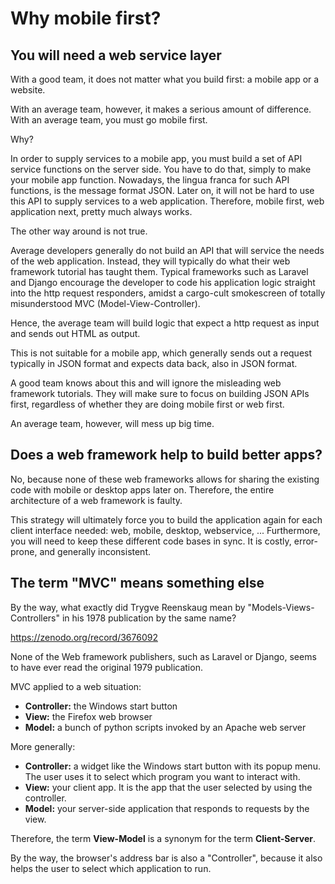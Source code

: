 # Why mobile first?

## You will need a web service layer

With a good team, it does not matter what you build first: a mobile app or a website.

With an average team, however, it makes a serious amount of difference. With an average team, you must go mobile first.

Why?

In order to supply services to a mobile app, you must build a set of API service functions on the server side. You have to do that, simply to make your mobile app function. Nowadays, the lingua franca for such API functions, is the message format JSON. Later on, it will not be hard to use this API to supply services to a web application. Therefore, mobile first, web application next, pretty much always works.

The other way around is not true.

Average developers generally do not build an API that will service the needs of the web application. Instead, they will typically do what their web framework tutorial has taught them. Typical frameworks such as Laravel and Django encourage the developer to code his application logic straight into the http request responders, amidst a cargo-cult smokescreen of totally misunderstood MVC (Model-View-Controller).

Hence, the average team will build logic that expect a http request as input and sends out HTML as output.

This is not suitable for a mobile app, which generally sends out a request typically in JSON format and expects data back, also in JSON format.

A good team knows about this and will ignore the misleading web framework tutorials. They will make sure to focus on building JSON APIs first, regardless of whether they are doing mobile first or web first.

An average team, however, will mess up big time.

## Does a web framework help to build better apps?

No, because none of these web frameworks allows for sharing the existing code with mobile or desktop apps later on. Therefore, the entire architecture of a web framework is faulty.

This strategy will ultimately force you to build the application again for each client interface needed: web, mobile, desktop, webservice, ... Furthermore, you will need to keep these different code bases in sync. It is costly, error-prone, and generally inconsistent.

## The term "MVC" means something else

By the way, what exactly did Trygve Reenskaug mean by "Models-Views-Controllers" in his 1978 publication by the same name?

https://zenodo.org/record/3676092

None of the Web framework publishers, such as Laravel or Django, seems to have ever read the original 1979 publication. 

MVC applied to a web situation:


- **Controller:** the Windows start button
- **View:** the Firefox web browser
- **Model:** a bunch of python scripts invoked by an Apache web server

More generally:

- **Controller:** a widget like the Windows start button with its popup menu. The user uses it to select which program you want to interact with.
- **View:** your client app. It is the app that the user selected by using the controller.
- **Model:** your server-side application that responds to requests by the view.


Therefore, the term **View-Model** is a synonym for the term **Client-Server**.

By the way, the browser's address bar is also a "Controller", because it also helps the user to select which application to run.

